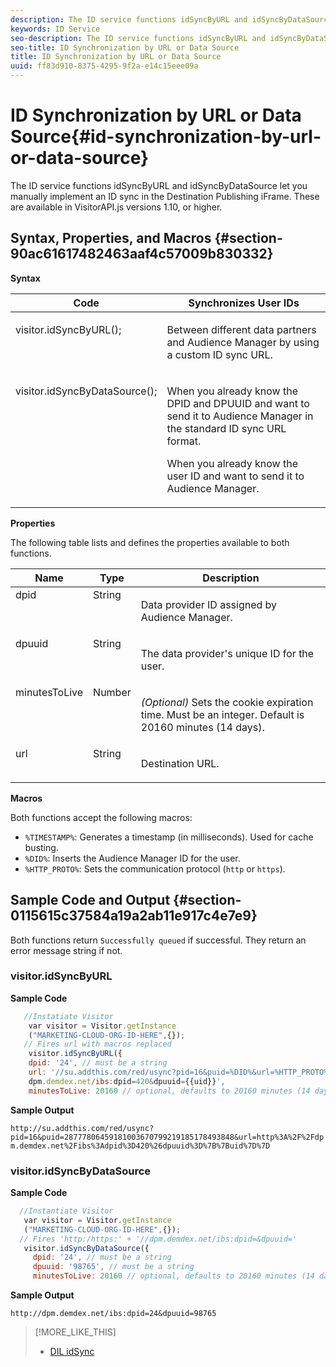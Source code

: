 ```yaml
---
description: The ID service functions idSyncByURL and idSyncByDataSource let you manually implement an ID sync in the Destination Publishing iFrame. These are available in VisitorAPI.js versions 1.10, or higher.
keywords: ID Service
seo-description: The ID service functions idSyncByURL and idSyncByDataSource let you manually implement an ID sync in the Destination Publishing iFrame. These are available in VisitorAPI.js versions 1.10, or higher.
seo-title: ID Synchronization by URL or Data Source
title: ID Synchronization by URL or Data Source
uuid: ff83d910-8375-4295-9f2a-e14c15eee09a
---
```


# ID Synchronization by URL or Data Source{#id-synchronization-by-url-or-data-source}

The ID service functions idSyncByURL and idSyncByDataSource let you manually implement an ID sync in the Destination Publishing iFrame. These are available in VisitorAPI.js versions 1.10, or higher.

## Syntax, Properties, and Macros {#section-90ac61617482463aaf4c57009b830332}

**Syntax**

<table id="table_ADC7501511914805A6A6B24B2DFEBA51"> 
 <thead> 
  <tr> 
   <th colname="col1" class="entry"> Code </th> 
   <th colname="col2" class="entry"> Synchronizes User IDs </th> 
  </tr> 
 </thead>
 <tbody> 
  <tr valign="top"> 
   <td colname="col1"> <p> <span class="codeph"> visitor.idSyncByURL(); </span> </p> </td> 
   <td colname="col2"> <p>Between different data partners and <span class="keyword"> Audience Manager </span> by using a custom ID sync URL. </p> </td> 
  </tr> 
  <tr valign="top"> 
   <td colname="col1"> <p> <span class="codeph"> visitor.idSyncByDataSource(); </span> </p> </td> 
   <td colname="col2"> <p>When you already know the DPID and DPUUID and want to send it to <span class="keyword"> Audience Manager </span> in the standard ID sync URL format. </p> <p> 
     <draft-comment>
       When you already know the user ID and want to send it to Audience Manager. 
     </draft-comment> </p> </td> 
  </tr> 
 </tbody> 
</table>

**Properties**

The following table lists and defines the properties available to both functions.

<table id="table_5343BE784E694C67B09A0A8878CF8001"> 
 <thead> 
  <tr> 
   <th colname="col1" class="entry"> Name </th> 
   <th colname="col2" class="entry"> Type </th> 
   <th colname="col3" class="entry"> Description </th> 
  </tr> 
 </thead>
 <tbody> 
  <tr valign="top"> 
   <td colname="col1"> <span class="codeph"> dpid </span> </td> 
   <td colname="col2"> String </td> 
   <td colname="col3"> <p>Data provider ID assigned by Audience Manager. </p> </td> 
  </tr> 
  <tr valign="top"> 
   <td colname="col1"> <span class="codeph"> dpuuid </span> </td> 
   <td colname="col2"> String </td> 
   <td colname="col3"> <p>The data provider's unique ID for the user. </p> </td> 
  </tr> 
  <tr valign="top"> 
   <td colname="col1"> <span class="codeph"> minutesToLive </span> </td> 
   <td colname="col2"> Number </td> 
   <td colname="col3"> <p> <i>(Optional)</i> Sets the cookie expiration time. Must be an integer. Default is 20160 minutes (14 days). </p> </td> 
  </tr> 
  <tr valign="top"> 
   <td colname="col1"> <span class="codeph"> url </span> </td> 
   <td colname="col2"> String </td> 
   <td colname="col3"> <p>Destination URL. </p> </td> 
  </tr> 
 </tbody> 
</table>

**Macros**

Both functions accept the following macros:

* `%TIMESTAMP%`: Generates a timestamp (in milliseconds). Used for cache busting. 
* `%DID%`: Inserts the Audience Manager ID for the user. 
* `%HTTP_PROTO%`: Sets the communication protocol (`http` or `https`).

## Sample Code and Output {#section-0115615c37584a19a2ab11e917c4e7e9}

Both functions return `Successfully queued` if successful. They return an error message string if not.

### visitor.idSyncByURL

**Sample Code**

```javascript
   //Instatiate Visitor
    var visitor = Visitor.getInstance
    ("MARKETING-CLOUD-ORG-ID-HERE",{}); 
   // Fires url with macros replaced 
    visitor.idSyncByURL({ 
    dpid: '24', // must be a string 
    url: '//su.addthis.com/red/usync?pid=16&puid=%DID%&url=%HTTP_PROTO%://
    dpm.demdex.net/ibs:dpid=420&dpuuid={{uid}}', 
    minutesToLive: 20160 // optional, defaults to 20160 minutes (14 days) });
```

**Sample Output**

`http://su.addthis.com/red/usync?pid=16&puid=28777806459181003670799219185178493848&url=http%3A%2F%2Fdpm.demdex.net%2Fibs%3Adpid%3D420%26dpuuid%3D%7B%7Buid%7D%7D`

### visitor.idSyncByDataSource

**Sample Code**

```javascript
  //Instantiate Visitor
   var visitor = Visitor.getInstance
   ("MARKETING-CLOUD-ORG-ID-HERE",{}); 
  // Fires 'http:/https:' + '//dpm.demdex.net/ibs:dpid=&dpuuid='
   visitor.idSyncByDataSource({ 
     dpid: '24', // must be a string
     dpuuid: '98765', // must be a string 
     minutesToLive: 20160 // optional, defaults to 20160 minutes (14 days) });
```

**Sample Output**

`http://dpm.demdex.net/ibs:dpid=24&dpuuid=98765`

>[!MORE_LIKE_THIS]
>
>* [DIL idSync](https://docs.adobe.com/content/help/en/audience-manager/user-guide/dil-api/dil-instance-methods.html#idsync)
